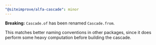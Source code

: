 ```yaml
---
"@siteimprove/alfa-cascade": minor
---
```


**Breaking:** `Cascade.of` has been renamed `Cascade.from`.

This matches better naming conventions in other packages, since it does perform some heavy computation before building the cascade.
